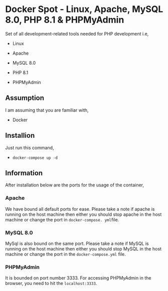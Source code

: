 # Docker Spot - Linux, Apache, MySQL 8.0, PHP 8.1 & PHPMyAdmin

Set of all development-related tools needed for PHP development i.e,

- Linux

- Apache

- MySQL 8.0

- PHP 8.1

- PHPMyAdmin

## Assumption

I am assuming that you are familiar with,

- Docker

## Installion

Just run this command,

- `docker-compose up -d`

## Information

After installation below are the ports for the usage of the container,

### Apache

We have bound all default ports for ease. Please take a note if apache is running on the host machine then either you should stop apache in the host machine or change the port in `docker-compose. yml`file.

### MySQL 8.0

MySql is also bound on the same port. Please take a note if MySQL is running on the host machine then either you should stop MySQL in the host machine or change the port in the `docker-compose.yml` file.

### PHPMyAdmin

It is bounded on port number 3333. For accessing PHPMyAdmin in the browser, you need to hit the `localhost:3333`.
